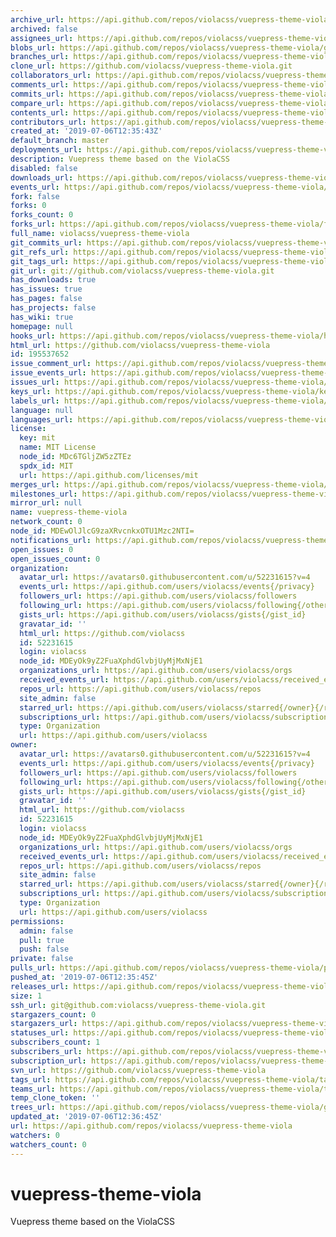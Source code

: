 ```yaml
---
archive_url: https://api.github.com/repos/violacss/vuepress-theme-viola/{archive_format}{/ref}
archived: false
assignees_url: https://api.github.com/repos/violacss/vuepress-theme-viola/assignees{/user}
blobs_url: https://api.github.com/repos/violacss/vuepress-theme-viola/git/blobs{/sha}
branches_url: https://api.github.com/repos/violacss/vuepress-theme-viola/branches{/branch}
clone_url: https://github.com/violacss/vuepress-theme-viola.git
collaborators_url: https://api.github.com/repos/violacss/vuepress-theme-viola/collaborators{/collaborator}
comments_url: https://api.github.com/repos/violacss/vuepress-theme-viola/comments{/number}
commits_url: https://api.github.com/repos/violacss/vuepress-theme-viola/commits{/sha}
compare_url: https://api.github.com/repos/violacss/vuepress-theme-viola/compare/{base}...{head}
contents_url: https://api.github.com/repos/violacss/vuepress-theme-viola/contents/{+path}
contributors_url: https://api.github.com/repos/violacss/vuepress-theme-viola/contributors
created_at: '2019-07-06T12:35:43Z'
default_branch: master
deployments_url: https://api.github.com/repos/violacss/vuepress-theme-viola/deployments
description: Vuepress theme based on the ViolaCSS
disabled: false
downloads_url: https://api.github.com/repos/violacss/vuepress-theme-viola/downloads
events_url: https://api.github.com/repos/violacss/vuepress-theme-viola/events
fork: false
forks: 0
forks_count: 0
forks_url: https://api.github.com/repos/violacss/vuepress-theme-viola/forks
full_name: violacss/vuepress-theme-viola
git_commits_url: https://api.github.com/repos/violacss/vuepress-theme-viola/git/commits{/sha}
git_refs_url: https://api.github.com/repos/violacss/vuepress-theme-viola/git/refs{/sha}
git_tags_url: https://api.github.com/repos/violacss/vuepress-theme-viola/git/tags{/sha}
git_url: git://github.com/violacss/vuepress-theme-viola.git
has_downloads: true
has_issues: true
has_pages: false
has_projects: false
has_wiki: true
homepage: null
hooks_url: https://api.github.com/repos/violacss/vuepress-theme-viola/hooks
html_url: https://github.com/violacss/vuepress-theme-viola
id: 195537652
issue_comment_url: https://api.github.com/repos/violacss/vuepress-theme-viola/issues/comments{/number}
issue_events_url: https://api.github.com/repos/violacss/vuepress-theme-viola/issues/events{/number}
issues_url: https://api.github.com/repos/violacss/vuepress-theme-viola/issues{/number}
keys_url: https://api.github.com/repos/violacss/vuepress-theme-viola/keys{/key_id}
labels_url: https://api.github.com/repos/violacss/vuepress-theme-viola/labels{/name}
language: null
languages_url: https://api.github.com/repos/violacss/vuepress-theme-viola/languages
license:
  key: mit
  name: MIT License
  node_id: MDc6TGljZW5zZTEz
  spdx_id: MIT
  url: https://api.github.com/licenses/mit
merges_url: https://api.github.com/repos/violacss/vuepress-theme-viola/merges
milestones_url: https://api.github.com/repos/violacss/vuepress-theme-viola/milestones{/number}
mirror_url: null
name: vuepress-theme-viola
network_count: 0
node_id: MDEwOlJlcG9zaXRvcnkxOTU1Mzc2NTI=
notifications_url: https://api.github.com/repos/violacss/vuepress-theme-viola/notifications{?since,all,participating}
open_issues: 0
open_issues_count: 0
organization:
  avatar_url: https://avatars0.githubusercontent.com/u/52231615?v=4
  events_url: https://api.github.com/users/violacss/events{/privacy}
  followers_url: https://api.github.com/users/violacss/followers
  following_url: https://api.github.com/users/violacss/following{/other_user}
  gists_url: https://api.github.com/users/violacss/gists{/gist_id}
  gravatar_id: ''
  html_url: https://github.com/violacss
  id: 52231615
  login: violacss
  node_id: MDEyOk9yZ2FuaXphdGlvbjUyMjMxNjE1
  organizations_url: https://api.github.com/users/violacss/orgs
  received_events_url: https://api.github.com/users/violacss/received_events
  repos_url: https://api.github.com/users/violacss/repos
  site_admin: false
  starred_url: https://api.github.com/users/violacss/starred{/owner}{/repo}
  subscriptions_url: https://api.github.com/users/violacss/subscriptions
  type: Organization
  url: https://api.github.com/users/violacss
owner:
  avatar_url: https://avatars0.githubusercontent.com/u/52231615?v=4
  events_url: https://api.github.com/users/violacss/events{/privacy}
  followers_url: https://api.github.com/users/violacss/followers
  following_url: https://api.github.com/users/violacss/following{/other_user}
  gists_url: https://api.github.com/users/violacss/gists{/gist_id}
  gravatar_id: ''
  html_url: https://github.com/violacss
  id: 52231615
  login: violacss
  node_id: MDEyOk9yZ2FuaXphdGlvbjUyMjMxNjE1
  organizations_url: https://api.github.com/users/violacss/orgs
  received_events_url: https://api.github.com/users/violacss/received_events
  repos_url: https://api.github.com/users/violacss/repos
  site_admin: false
  starred_url: https://api.github.com/users/violacss/starred{/owner}{/repo}
  subscriptions_url: https://api.github.com/users/violacss/subscriptions
  type: Organization
  url: https://api.github.com/users/violacss
permissions:
  admin: false
  pull: true
  push: false
private: false
pulls_url: https://api.github.com/repos/violacss/vuepress-theme-viola/pulls{/number}
pushed_at: '2019-07-06T12:35:45Z'
releases_url: https://api.github.com/repos/violacss/vuepress-theme-viola/releases{/id}
size: 1
ssh_url: git@github.com:violacss/vuepress-theme-viola.git
stargazers_count: 0
stargazers_url: https://api.github.com/repos/violacss/vuepress-theme-viola/stargazers
statuses_url: https://api.github.com/repos/violacss/vuepress-theme-viola/statuses/{sha}
subscribers_count: 1
subscribers_url: https://api.github.com/repos/violacss/vuepress-theme-viola/subscribers
subscription_url: https://api.github.com/repos/violacss/vuepress-theme-viola/subscription
svn_url: https://github.com/violacss/vuepress-theme-viola
tags_url: https://api.github.com/repos/violacss/vuepress-theme-viola/tags
teams_url: https://api.github.com/repos/violacss/vuepress-theme-viola/teams
temp_clone_token: ''
trees_url: https://api.github.com/repos/violacss/vuepress-theme-viola/git/trees{/sha}
updated_at: '2019-07-06T12:36:45Z'
url: https://api.github.com/repos/violacss/vuepress-theme-viola
watchers: 0
watchers_count: 0
---
```


# vuepress-theme-viola
Vuepress theme based on the ViolaCSS
